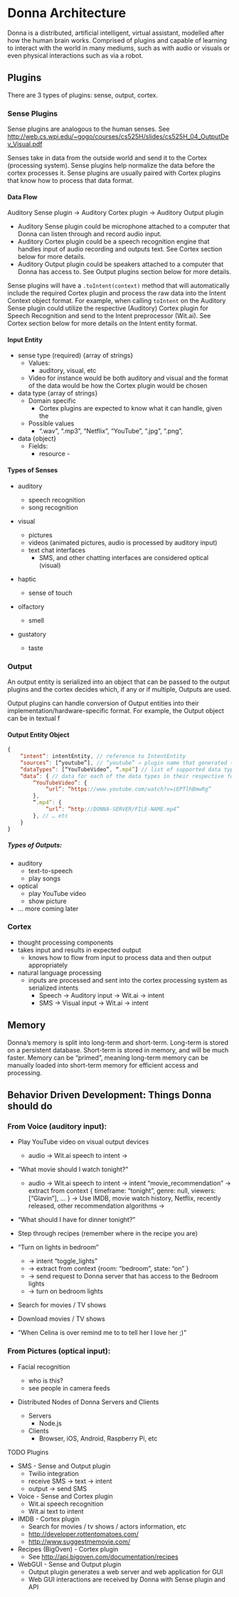 # Donna Architecture

Donna is a distributed, artificial intelligent, virtual assistant, modelled after how the human brain works. Comprised of plugins and capable of learning to interact with the world in many mediums, such as with audio or visuals or even physical interactions such as via a robot.

## Plugins
There are 3 types of plugins: sense, output, cortex.


### Sense Plugins

Sense plugins are analogous to the human senses.
See http://web.cs.wpi.edu/~gogo/courses/cs525H/slides/cs525H_04_OutputDev_Visual.pdf

Senses take in data from the outside world and send it to the Cortex (processing system). Sense plugins help normalize the data before the cortex processes it. Sense plugins are usually paired with Cortex plugins that know how to process that data format.

#### Data Flow
Auditory Sense plugin → Auditory Cortex plugin → Auditory Output plugin

- Auditory Sense plugin could be microphone attached to a computer that Donna can listen through and record audio input.
- Auditory Cortex plugin could be a speech recognition engine that handles input of audio recording and outputs text. See Cortex section below for more details.
- Auditory Output plugin could be speakers attached to a computer that Donna has access to. See Output plugins section below for more details.

Sense plugins will have a `.toIntent(context)` method that will automatically include the required Cortex plugin and process the raw data into the Intent Context object format. For example, when calling `toIntent` on the Auditory Sense plugin could utilize the respective (Auditory) Cortex plugin for Speech Recognition and send to the Intent preprocessor (Wit.ai). See Cortex section below for more details on the Intent entity format.

#### Input Entity

- sense type (required) {array of strings}
    - Values:
        - auditory, visual, etc
    - Video for instance would be both auditory and visual and the format of the data would be how the Cortex plugin would be chosen
- data type {array of strings}
    - Domain specific
        - Cortex plugins are expected to know what it can handle, given the
    - Possible values
        - “.wav”, “.mp3”, “Netflix”, “YouTube”, “.jpg”, “.png”,
- data {object}
  - Fields:
    - resource -


#### Types of Senses
- auditory
    - speech recognition
    - song recognition

- visual
    - pictures
    - videos (animated pictures, audio is processed by auditory input)
    - text chat interfaces
        - SMS, and other chatting interfaces are considered optical (visual)

- haptic
    - sense of touch
- olfactory
    - smell
- gustatory
    - taste


### Output

An output entity is serialized into an object that can be passed to the output plugins and the cortex decides which, if any or if multiple, Outputs are used.

Output plugins can handle conversion of Output entities into their implementation/hardware-specific format. For example, the Output object can be in textual f


#### Output Entity Object

```javascript
{
    “intent”: intentEntity, // reference to IntentEntity
    “sources”: [“youtube”], // “youtube” → plugin name that generated the OutputEntity
    “dataTypes”: [“YouTubeVideo”, “.mp4”] // list of supported data types for this output
    “data”: { // data for each of the data types in their respective formats
        “YouTubeVideo”: {
        	“url”: “https://www.youtube.com/watch?v=iEPTlhBmwRg”
        },
    	“.mp4”: {
        	“url”: “http://DONNA-SERVER/FILE-NAME.mp4”
        }, // … etc
    }
}
```

##### Types of Outputs:
- auditory
    - text-to-speech
    - play songs
- optical
    - play YouTube video
    - show picture
- … more coming later

### Cortex
- thought processing components
- takes input and results in expected output
    - knows how to flow from input to process data and then output appropriately
- natural language processing
    - inputs are processed and sent into the cortex processing system as serialized intents
        - Speech → Auditory input → Wit.ai → intent
        - SMS → Visual input → Wit.ai → intent


## Memory
Donna’s memory is split into long-term and short-term.
Long-term is stored on a persistent database. Short-term is stored in memory, and will be much faster.
Memory can be “primed”, meaning long-term memory can be manually loaded into short-term memory for efficient access and processing.

## Behavior Driven Development: Things Donna should do

### From Voice (auditory input):
- Play YouTube video on visual output devices
    - audio → Wit.ai speech to intent →
- “What movie should I watch tonight?”
    - audio → Wit.ai speech to intent → intent “movie_recommendation” → extract from context { timeframe: “tonight”, genre: null,  viewers: [“Glavin”], ... } → Use IMDB, movie watch history, Netflix, recently released, other recommendation algorithms →

- “What should I have for dinner tonight?”
- Step through recipes (remember where in the recipe you are)

- “Turn on lights in bedroom”
    - → intent “toggle_lights”
    - → extract from context {room: “bedroom”, state: “on” }
    - → send request to Donna server that has access to the Bedroom lights
    - → turn on bedroom lights
- Search for movies / TV shows
- Download movies / TV shows
- "When Celina is over remind me to to tell her I love her ;)"

### From Pictures (optical input):
- Facial recognition
    - who is this?
    - see people in camera feeds

- Distributed Nodes of Donna Servers and Clients
    - Servers
        - Node.js
    - Clients
        - Browser, iOS, Android, Raspberry Pi, etc

TODO Plugins
- SMS - Sense and Output plugin
    - Twilio integration
    - receive SMS → text → intent
    - output → send SMS
- Voice - Sense and Cortex plugin
    - Wit.ai speech recognition
    - Wit.ai text to intent
- IMDB - Cortex plugin
    - Search for movies / tv shows / actors information, etc
    - http://developer.rottentomatoes.com/
    -  http://www.suggestmemovie.com/
- Recipes (BigOven) - Cortex plugin
    - See http://api.bigoven.com/documentation/recipes
- WebGUI - Sense and Output plugin
    - Output plugin generates a web server and web application for GUI
    - Web GUI interactions are received by Donna with Sense plugin and API
